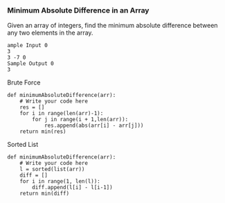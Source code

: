### Minimum Absolute Difference in an Array
Given an array of integers, find the minimum absolute difference between any two elements in the array.
```
ample Input 0
3
3 -7 0
Sample Output 0
3
```

Brute Force
```
def minimumAbsoluteDifference(arr):
    # Write your code here
    res = []
    for i in range(len(arr)-1):
        for j in range(i + 1,len(arr)):
            res.append(abs(arr[i] - arr[j]))
    return min(res)
```

Sorted List
```
def minimumAbsoluteDifference(arr):
    # Write your code here
    l = sorted(list(arr))
    diff = []
    for i in range(1, len(l)):
        diff.append(l[i] - l[i-1])
    return min(diff)
```
